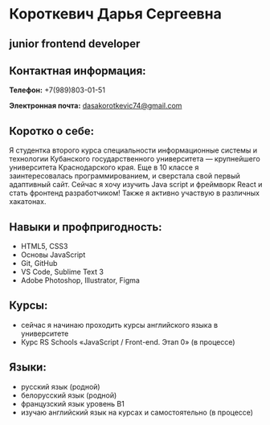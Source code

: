 # Короткевич Дарья Сергеевна

## junior frontend developer

## Контактная информация:  

**Телефон:** +7(989)803-01-51

**Электронная почта:** dasakorotkevic74@gmail.com

## Коротко о себе:
Я студентка второго курса специальности информационные системы и технологии Кубанского государственного университета — крупнейшего университета Краснодарского края.  Еще в 10 классе я заинтересовалась программированием, и сверстала свой первый адаптивный сайт. Сейчас я хочу изучить Java script и фреймворк React и стать фронтенд разработчиком! Также я активно участвую в различных хакатонах. 

## Навыки и профпригодность:
  * HTML5, CSS3
  * Основы JavaScript
  * Git, GitHub
  * VS Code, Sublime Text 3
  * Adobe Photoshop, Illustrator, Figma

## Курсы: 
   * сейчас я начинаю проходить курсы английского языка в университете
   * Курс RS Schools «JavaScript / Front-end. Этап 0» (в процессе)

## Языки: 
   * русский язык (родной)
   * белорусский язык (родной)
   * французский язык уровень B1
   * изучаю английский язык на курсах и самостоятельно (в процессе)